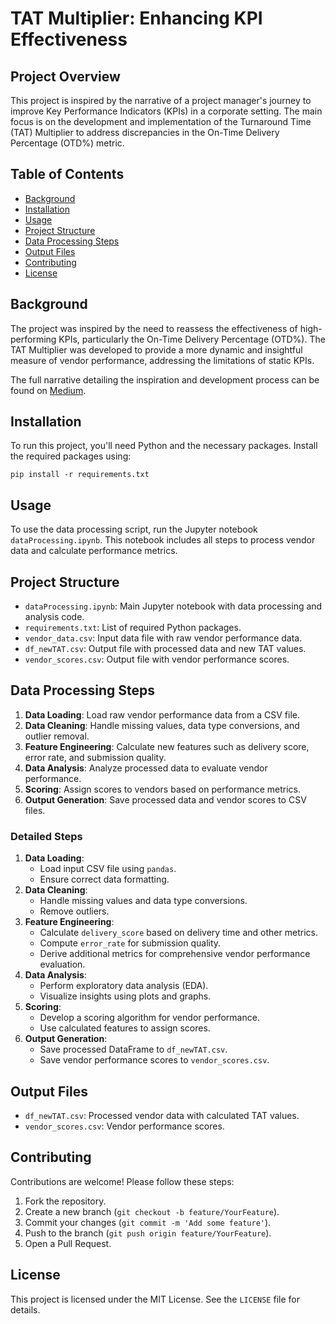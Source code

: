 <!DOCTYPE html>
<html lang="en">
<head>
<meta charset="UTF-8">
<meta name="viewport" content="width=device-width, initial-scale=1.0">

</head>
<body>

<h1>TAT Multiplier: Enhancing KPI Effectiveness</h1>

<h2>Project Overview</h2>
<p>This project is inspired by the narrative of a project manager's journey to improve Key Performance Indicators (KPIs) in a corporate setting. The main focus is on the development and implementation of the Turnaround Time (TAT) Multiplier to address discrepancies in the On-Time Delivery Percentage (OTD%) metric.</p>

<h2>Table of Contents</h2>
<ul>
  <li><a href="#background">Background</a></li>
  <li><a href="#installation">Installation</a></li>
  <li><a href="#usage">Usage</a></li>
  <li><a href="#project-structure">Project Structure</a></li>
  <li><a href="#data-processing-steps">Data Processing Steps</a></li>
  <li><a href="#output-files">Output Files</a></li>
  <li><a href="#contributing">Contributing</a></li>
  <li><a href="#license">License</a></li>
</ul>

<h2 id="background">Background</h2>
<p>The project was inspired by the need to reassess the effectiveness of high-performing KPIs, particularly the On-Time Delivery Percentage (OTD%). The TAT Multiplier was developed to provide a more dynamic and insightful measure of vendor performance, addressing the limitations of static KPIs.</p>
<p>The full narrative detailing the inspiration and development process can be found on <a href="https://medium.com/@personal.ianchang/why-your-kpis-might-need-a-facelift-especially-the-high-performing-ones-part-1-prologue-28f0dbdea24d">Medium</a>.</p>

<h2 id="installation">Installation</h2>
<p>To run this project, you'll need Python and the necessary packages. Install the required packages using:</p>
<pre><code>pip install -r requirements.txt</code></pre>

<h2 id="usage">Usage</h2>
<p>To use the data processing script, run the Jupyter notebook <code>dataProcessing.ipynb</code>. This notebook includes all steps to process vendor data and calculate performance metrics.</p>

<h2 id="project-structure">Project Structure</h2>
<ul>
  <li><code>dataProcessing.ipynb</code>: Main Jupyter notebook with data processing and analysis code.</li>
  <li><code>requirements.txt</code>: List of required Python packages.</li>
  <li><code>vendor_data.csv</code>: Input data file with raw vendor performance data.</li>
  <li><code>df_newTAT.csv</code>: Output file with processed data and new TAT values.</li>
  <li><code>vendor_scores.csv</code>: Output file with vendor performance scores.</li>
</ul>

<h2 id="data-processing-steps">Data Processing Steps</h2>
<ol>
  <li><strong>Data Loading</strong>: Load raw vendor performance data from a CSV file.</li>
  <li><strong>Data Cleaning</strong>: Handle missing values, data type conversions, and outlier removal.</li>
  <li><strong>Feature Engineering</strong>: Calculate new features such as delivery score, error rate, and submission quality.</li>
  <li><strong>Data Analysis</strong>: Analyze processed data to evaluate vendor performance.</li>
  <li><strong>Scoring</strong>: Assign scores to vendors based on performance metrics.</li>
  <li><strong>Output Generation</strong>: Save processed data and vendor scores to CSV files.</li>
</ol>

<h3>Detailed Steps</h3>
<ol>
  <li><strong>Data Loading</strong>: 
    <ul>
      <li>Load input CSV file using <code>pandas</code>.</li>
      <li>Ensure correct data formatting.</li>
    </ul>
  </li>
  <li><strong>Data Cleaning</strong>: 
    <ul>
      <li>Handle missing values and data type conversions.</li>
      <li>Remove outliers.</li>
    </ul>
  </li>
  <li><strong>Feature Engineering</strong>: 
    <ul>
      <li>Calculate <code>delivery_score</code> based on delivery time and other metrics.</li>
      <li>Compute <code>error_rate</code> for submission quality.</li>
      <li>Derive additional metrics for comprehensive vendor performance evaluation.</li>
    </ul>
  </li>
  <li><strong>Data Analysis</strong>: 
    <ul>
      <li>Perform exploratory data analysis (EDA).</li>
      <li>Visualize insights using plots and graphs.</li>
    </ul>
  </li>
  <li><strong>Scoring</strong>: 
    <ul>
      <li>Develop a scoring algorithm for vendor performance.</li>
      <li>Use calculated features to assign scores.</li>
    </ul>
  </li>
  <li><strong>Output Generation</strong>: 
    <ul>
      <li>Save processed DataFrame to <code>df_newTAT.csv</code>.</li>
      <li>Save vendor performance scores to <code>vendor_scores.csv</code>.</li>
    </ul>
  </li>
</ol>

<h2 id="output-files">Output Files</h2>
<ul>
  <li><code>df_newTAT.csv</code>: Processed vendor data with calculated TAT values.</li>
  <li><code>vendor_scores.csv</code>: Vendor performance scores.</li>
</ul>

<h2 id="contributing">Contributing</h2>
<p>Contributions are welcome! Please follow these steps:</p>
<ol>
  <li>Fork the repository.</li>
  <li>Create a new branch (<code>git checkout -b feature/YourFeature</code>).</li>
  <li>Commit your changes (<code>git commit -m 'Add some feature'</code>).</li>
  <li>Push to the branch (<code>git push origin feature/YourFeature</code>).</li>
  <li>Open a Pull Request.</li>
</ol>

<h2 id="license">License</h2>
<p>This project is licensed under the MIT License. See the <code>LICENSE</code> file for details.</p>

</body>
</html>
